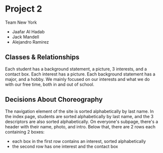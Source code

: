 # Project 2
Team New York
- Jaafar Al Hadab
- Jack Mandell
- Alejandro Ramirez

## Classes & Relationships
Each student has a background statement, a picture, 3 interests, and a contact box. Each interest has a picture. Each background statement has a major, and a hobby. We mainly focused on our interests and what we do with our free time, both in and out of school.

## Decisions About Choreography
The navigation element of the site is sorted alphabetically by last name. In the index page, students are sorted alphabetically by last name, and the 3 descriptors are also sorted alphabetically. On everyone's subpage, there's a header with their name, photo, and intro. Below that, there are 2 rows each containing 2 boxes: 
- each box in the first row contains an interest, sorted alphabetically
- the second row has one interest and the contact box